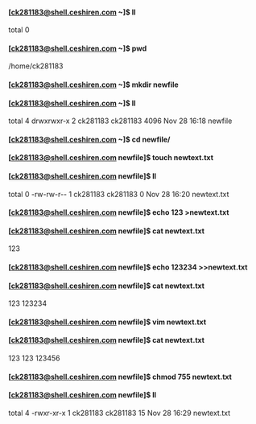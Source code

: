 #### [ck281183@shell.ceshiren.com ~]$ ll
total 0
#### [ck281183@shell.ceshiren.com ~]$ pwd
/home/ck281183
#### [ck281183@shell.ceshiren.com ~]$ mkdir newfile
#### [ck281183@shell.ceshiren.com ~]$ ll
total 4
drwxrwxr-x 2 ck281183 ck281183 4096 Nov 28 16:18 newfile
#### [ck281183@shell.ceshiren.com ~]$ cd newfile/
#### [ck281183@shell.ceshiren.com newfile]$ touch newtext.txt
#### [ck281183@shell.ceshiren.com newfile]$ ll
total 0
-rw-rw-r-- 1 ck281183 ck281183 0 Nov 28 16:20 newtext.txt
#### [ck281183@shell.ceshiren.com newfile]$ echo 123 >newtext.txt 
#### [ck281183@shell.ceshiren.com newfile]$ cat newtext.txt 
123
#### [ck281183@shell.ceshiren.com newfile]$ echo 123234 >>newtext.txt 
#### [ck281183@shell.ceshiren.com newfile]$ cat newtext.txt 
123
123234
#### [ck281183@shell.ceshiren.com newfile]$ vim newtext.txt 
#### [ck281183@shell.ceshiren.com newfile]$ cat newtext.txt 
123
123
123456
#### [ck281183@shell.ceshiren.com newfile]$ chmod 755 newtext.txt 
#### [ck281183@shell.ceshiren.com newfile]$ ll
total 4
-rwxr-xr-x 1 ck281183 ck281183 15 Nov 28 16:29 newtext.txt
